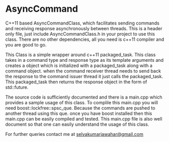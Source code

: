 # AsyncCommand
C++11 based AsyncCommandClass, which facilitates sending commands and receiving response asynchronously between threads. 
This is a header only file, just include AsyncCommandClass.h in your project to use this class. There are no other dependencies, all you
need is c++11 compiler and you are good to go.

This Class is a simple wrapper around c++11 packaged_task. This class takes in a command type and response type as its template arguments
and creates a object which is initialized with a packaged_task along with a command object. when the command receiver thread needs to
send back the response to the command issuer thread it just calls the packaged_task. This packaged_task then returns the response object
in the form of std::future. 

The source code is sufficiently documented and there is a main.cpp which provides a sample usage of this class. To complile this main.cpp
you will need boost::lockfree::spsc_que. Because the commands are pushed to another thread using this que. once you have boost installed 
then this main.cpp can be easily compiled and tested. This main.cpp file is also well document so that one can easily understand the usage
of this class.

For further queries contact me at selvakumarjawahar@gmail.com



